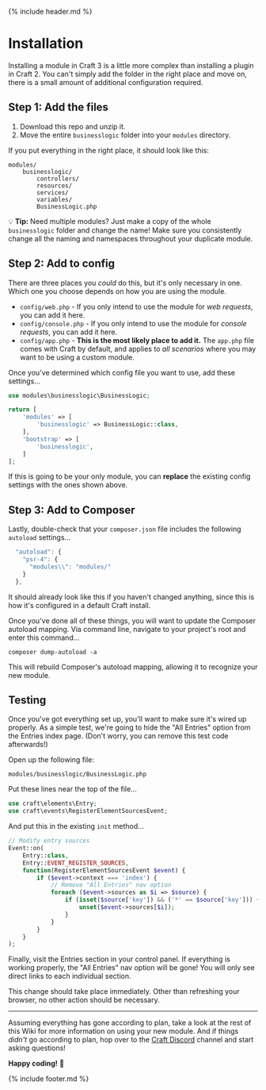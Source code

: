 {% include header.md %}

# Installation

Installing a module in Craft 3 is a little more complex than installing a plugin in Craft 2. You can't simply add the folder in the right place and move on, there is a small amount of additional configuration required.

## Step 1: Add the files

1. Download this repo and unzip it.
2. Move the entire `businesslogic` folder into your `modules` directory.

If you put everything in the right place, it should look like this:

```
modules/
    businesslogic/
        controllers/
        resources/
        services/
        variables/
        BusinessLogic.php
```

💡 **Tip:** Need multiple modules? Just make a copy of the whole `businesslogic` folder and change the name! Make sure you consistently change all the naming and namespaces throughout your duplicate module.

## Step 2: Add to config

There are three places you _could_ do this, but it's only necessary in one. Which one you choose depends on how you are using the module.

- `config/web.php` - If you only intend to use the module for _web requests_, you can add it here.
- `config/console.php` - If you only intend to use the module for _console requests_, you can add it here.
- `config/app.php` - **This is the most likely place to add it.** The `app.php` file comes with Craft by default, and applies to _all scenarios_ where you may want to be using a custom module.

Once you've determined which config file you want to use, add these settings...

```php
use modules\businesslogic\BusinessLogic;

return [
    'modules' => [
        'businesslogic' => BusinessLogic::class,
    ],
    'bootstrap' => [
        'businesslogic',
    ]
];
``` 

If this is going to be your only module, you can **replace** the existing config settings with the ones shown above.

## Step 3: Add to Composer

Lastly, double-check that your `composer.json` file includes the following `autoload` settings...

```javascript
  "autoload": {
    "psr-4": {
      "modules\\": "modules/"
    }
  },
``` 

It should already look like this if you haven't changed anything, since this is how it's configured in a default Craft install.

Once you've done all of these things, you will want to update the Composer autoload mapping. Via command line, navigate to your project's root and enter this command...

```
composer dump-autoload -a
``` 

This will rebuild Composer's autoload mapping, allowing it to recognize your new module.

## Testing

Once you've got everything set up, you'll want to make sure it's wired up properly. As a simple test, we're going to hide the "All Entries" option from the Entries index page. (Don't worry, you can remove this test code afterwards!)

Open up the following file:

```
modules/businesslogic/BusinessLogic.php
```

Put these lines near the top of the file...

```php
use craft\elements\Entry;
use craft\events\RegisterElementSourcesEvent;
```

And put this in the existing `init` method...

```php
// Modify entry sources
Event::on(
    Entry::class,
    Entry::EVENT_REGISTER_SOURCES,
    function(RegisterElementSourcesEvent $event) {
        if ($event->context === 'index') {
            // Remove "All Entries" nav option
            foreach ($event->sources as $i => $source) {
                if (isset($source['key']) && ('*' == $source['key'])) {
                    unset($event->sources[$i]);
                }
            }
        }
    }
);
```

Finally, visit the Entries section in your control panel. If everything is working properly, the "All Entries" nav option will be gone! You will only see direct links to each individual section.

This change should take place immediately. Other than refreshing your browser, no other action should be necessary.

---

Assuming everything has gone according to plan, take a look at the rest of this Wiki for more information on using your new module. And if things _didn't_ go according to plan, hop over to the [Craft Discord](https://craftcms.com/discord) channel and start asking questions!

**Happy coding!** 🍺

{% include footer.md %}
